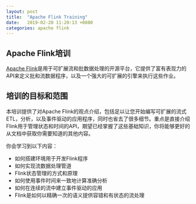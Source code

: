 ```yaml
---
layout: post
title:  "Apache Flink Training"
date:   2019-02-20 11:20:13 +0800
categories: apache flink
---
```


## Apache Flink培训

[Apache Flink][apache_flink]是用于可扩展流和批数据处理的开源平台，它提供了富有表现力的API来定义批和流数据程序，以及一个强大的可扩展的引擎来执行这些作业。

## 培训的目标和范围

本培训提供了对Apache Flink的观点介绍，包括足以让您开始编写可扩展的流式ETL，分析，以及事件驱动的应用程序，同时也省去了很多细节。重点是直接介绍Flink用于管理状态和时间的API，期望已经掌握了这些基础知识，你将能够更好的从文档中获取你需要知道的其他内容。

你会学习到以下内容：

- 如何搭建环境用于开发Flink程序
- 如何实现流数据处理管道
- Flink状态管理的方式和原理
- 如何使用事件时间来一致地计算准确分析
- 如何在连续的流中建立事件驱动的应用
- Flink是如何以精确一次的语义提供容错和有状态的流处理

[apache_flink]: https://flink.apache.org/